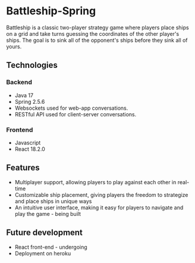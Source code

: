 # Battleship-Spring
Battleship is a classic two-player strategy game where players place ships on a grid and take turns guessing the coordinates of the other player's ships. The goal is to sink all of the opponent's ships before they sink all of yours.

## Technologies

### Backend

- Java 17
- Spring 2.5.6
- Websockets used for web-app conversations.
- RESTful API used for client-server conversations.

### Frontend

- Javascript
- React 18.2.0

## Features
- Multiplayer support, allowing players to play against each other in real-time
- Customizable ship placement, giving players the freedom to strategize and place ships in unique ways
- An intuitive user interface, making it easy for players to navigate and play the game - being built

## Future development
- React front-end - undergoing
- Deployment on heroku

